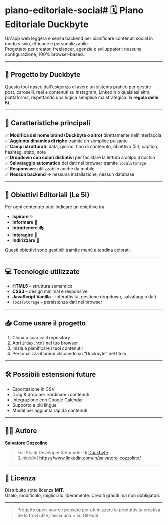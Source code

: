# piano-editoriale-social# 🗓️ Piano Editoriale Duckbyte

Un'app web leggera e senza backend per pianificare contenuti social in modo visivo, efficace e personalizzabile.  
Progettato per creator, freelancer, agenzie e sviluppatori: nessuna configurazione, 100% browser-based.

---

## 🦆 Progetto by Duckbyte

Questo tool nasce dall'esigenza di avere un sistema pratico per gestire post, caroselli, reel e contenuti su Instagram, LinkedIn o qualsiasi altra piattaforma, rispettando una logica semplice ma strategica: la **regola delle 5i**.

---

## 📌 Caratteristiche principali

✅ **Modifica del nome brand (Duckbyte o altro)** direttamente nell'interfaccia  
✅ **Aggiunta dinamica di righe** tramite un semplice pulsante  
✅ **Campi strutturati**: data, giorno, tipo di contenuto, obiettivo (5i), caption, hashtag, stato, note  
✅ **Dropdown con colori distintivi** per facilitare la lettura a colpo d’occhio  
✅ **Salvataggio automatico** dei dati nel browser tramite `localStorage`  
✅ **Responsive**: utilizzabile anche da mobile  
✅ **Nessun backend** → nessuna installazione, nessun database

---

## 🎯 Obiettivi Editoriali (Le 5i)

Per ogni contenuto puoi indicare un obiettivo tra:

- **Ispirare** ✨
- **Informare** 🧠
- **Intrattenere** 🎭
- **Interagire** 💬
- **Indirizzare** 🎯

Questi obiettivi sono gestibili tramite menù a tendina colorati.

---

## 💻 Tecnologie utilizzate

- **HTML5** – struttura semantica
- **CSS3** – design minimal e responsive
- **JavaScript Vanilla** – interattività, gestione dropdown, salvataggio dati
- `localStorage` – persistenza dati nel browser

---

## 📥 Come usare il progetto

1. Clona o scarica il repository
2. Apri `index.html` nel tuo browser
3. Inizia a pianificare i tuoi contenuti!
4. Personalizza il brand cliccando su “Duckbyte” nel titolo

---

## 🛠️ Possibili estensioni future

- Esportazione in CSV
- Drag & drop per riordinare i contenuti
- Integrazione con Google Calendar
- Supporto a più lingue
- Modal per aggiunta rapida contenuti

---

## 👨‍💻 Autore

**Salvatore Cozzolino**  
> Full Stack Developer & Founder di [Duckbyte](https://www.instagram.com/_duckbyte)  
> [LinkedIn] https://www.linkedin.com/in/salvatore-cozzolino/

---

## 📄 Licenza

Distribuito sotto licenza **MIT**.  
Usalo, modificalo, miglioralo liberamente. Crediti graditi ma non obbligatori.

---

> Progetto open-source pensato per ottimizzare la produttività creativa.
> Se lo trovi utile, lascia una ⭐ su GitHub!

